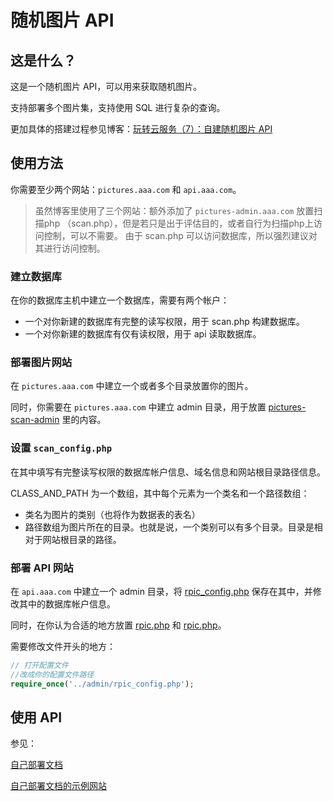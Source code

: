 # 随机图片 API

## 这是什么？

这是一个随机图片 API，可以用来获取随机图片。

支持部署多个图片集，支持使用 SQL 进行复杂的查询。

更加具体的搭建过程参见博客：[玩转云服务（7）：自建随机图片 API](https://blog.baldcoder.top/articles/self-host-random-picture-api/)

## 使用方法

你需要至少两个网站：`pictures.aaa.com` 和 `api.aaa.com`。

> 虽然博客里使用了三个网站：额外添加了 `pictures-admin.aaa.com` 放置扫描php （scan.php），但是若只是出于评估目的，或者自行为扫描php上访问控制，可以不需要。
> 由于 scan.php 可以访问数据库，所以强烈建议对其进行访问控制。

### 建立数据库

在你的数据库主机中建立一个数据库，需要有两个帐户：

- 一个对你新建的数据库有完整的读写权限，用于 scan.php 构建数据库。
- 一个对你新建的数据库有仅有读权限，用于 api 读取数据库。

### 部署图片网站

在 `pictures.aaa.com` 中建立一个或者多个目录放置你的图片。

同时，你需要在 `pictures.aaa.com` 中建立 admin 目录，用于放置 [pictures-scan-admin](https://github.com/Eterance/random-picture-api/tree/main/pictures-scan-admin) 里的内容。

### 设置 `scan_config.php`

在其中填写有完整读写权限的数据库帐户信息、域名信息和网站根目录路径信息。

CLASS_AND_PATH 为一个数组，其中每个元素为一个类名和一个路径数组：

- 类名为图片的类别（也将作为数据表的表名）
- 路径数组为图片所在的目录。也就是说，一个类别可以有多个目录。目录是相对于网站根目录的路径。

### 部署 API 网站

在 `api.aaa.com` 中建立一个 admin 目录，将 [rpic_config.php](https://github.com/Eterance/random-picture-api/blob/main/random-picture-api/rpic_config.php) 保存在其中，并修改其中的数据库帐户信息。

同时，在你认为合适的地方放置 [rpic.php](https://github.com/Eterance/random-picture-api/blob/main/random-picture-api/rpicpro.php) 和 [rpic.php](https://github.com/Eterance/random-picture-api/blob/main/random-picture-api/rpicpro.php)。

需要修改文件开头的地方：

```php
// 打开配置文件
//改成你的配置文件路径
require_once('../admin/rpic_config.php');
```

## 使用 API

参见：

[自己部署文档](https://github.com/Eterance/docusaurus-api-docs)


[自己部署文档的示例网站](https://eterance.github.io/docusaurus-api-docs/)